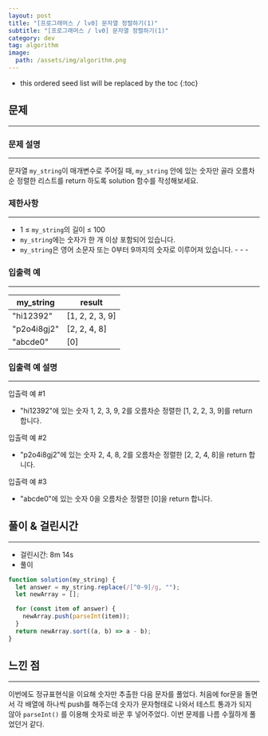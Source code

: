 ```yaml
---
layout: post
title: "[프로그래머스 / lv0] 문자열 정렬하기(1)"
subtitle: "[프로그래머스 / lv0] 문자열 정렬하기(1)"
category: dev
tag: algorithm
image:
  path: /assets/img/algorithm.png
---
```


<!-- prettier-ignore -->
* this ordered seed list will be replaced by the toc
{:toc}

## 문제

---

### **문제 설명**

---

문자열 `my_string`이 매개변수로 주어질 때, `my_string` 안에 있는 숫자만 골라 오름차순 정렬한 리스트를 return 하도록 solution 함수를 작성해보세요.

### 제한사항

---

- 1 ≤ `my_string`의 길이 ≤ 100
- `my_string`에는 숫자가 한 개 이상 포함되어 있습니다.
- `my_string`은 영어 소문자 또는 0부터 9까지의 숫자로 이루어져 있습니다. - - -

### 입출력 예

---

| my_string   | result          |
| ----------- | --------------- |
| "hi12392"   | [1, 2, 2, 3, 9] |
| "p2o4i8gj2" | [2, 2, 4, 8]    |
| "abcde0"    | [0]             |

### 입출력 예 설명

---

입출력 예 #1

- "hi12392"에 있는 숫자 1, 2, 3, 9, 2를 오름차순 정렬한 [1, 2, 2, 3, 9]를 return 합니다.

입출력 예 #2

- "p2o4i8gj2"에 있는 숫자 2, 4, 8, 2를 오름차순 정렬한 [2, 2, 4, 8]을 return 합니다.

입출력 예 #3

- "abcde0"에 있는 숫자 0을 오름차순 정렬한 [0]을 return 합니다.

## 풀이 & 걸린시간

---

- 걸린시간: 8m 14s
- 풀이

```jsx
function solution(my_string) {
  let answer = my_string.replace(/[^0-9]/g, "");
  let newArray = [];

  for (const item of answer) {
    newArray.push(parseInt(item));
  }
  return newArray.sort((a, b) => a - b);
}
```

## 느낀 점

---

이번에도 정규표현식을 이요해 숫자만 추출한 다음 문자를 풀었다. 처음에 for문을 돌면서 각 배열에 하나씩 push를 해주는데 숫자가 문자형태로 나와서 테스트 통과가 되지 않아 `parseInt()` 를 이용해 숫자로 바꾼 후 넣어주었다. 이번 문제를 나름 수월하게 풀었던거 같다.
